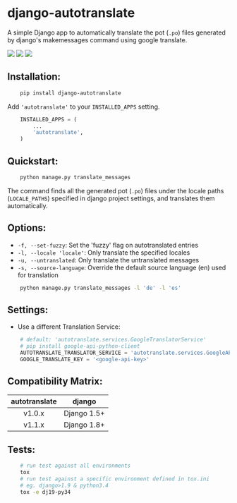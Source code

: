 
django-autotranslate
====================

A simple Django app to automatically translate the pot (`.po`) files generated by django's makemessages command
using google translate.

[![][travis-ci]][travis] [![][pypi-version]][pypi] ![][requirements]

Installation:
-------------

```bash
    pip install django-autotranslate
```

Add ``'autotranslate'`` to your ``INSTALLED_APPS`` setting.

```python
    INSTALLED_APPS = (
        ...
        'autotranslate',
    )
```

Quickstart:
-----------

```bash
    python manage.py translate_messages
```

The command finds all the generated pot (``.po``) files under the locale paths (``LOCALE_PATHS``) specified in django project settings, and translates them automatically.


Options:
--------

- ``-f, --set-fuzzy``: Set the 'fuzzy' flag on autotranslated entries
- ``-l, --locale 'locale'``: Only translate the specified locales
- ``-u, --untranslated``: Only translate the untranslated messages
- ``-s, --source-language``: Override the default source language (en) used for translation

```bash
    python manage.py translate_messages -l 'de' -l 'es'
```

Settings:
---------

- Use a different Translation Service:

```python
    # default: 'autotranslate.services.GoogleTranslatorService'
    # pip install google-api-python-client
    AUTOTRANSLATE_TRANSLATOR_SERVICE = 'autotranslate.services.GoogleAPITranslatorService'
    GOOGLE_TRANSLATE_KEY = '<google-api-key>'
```

Compatibility Matrix:
--------------------

| autotranslate | django      |
| :-----------: | :---------: |
| v1.0.x        | Django 1.5+ |
| v1.1.x        | Django 1.8+ |


Tests:
-----

```bash
    # run test against all environments
    tox
    # run test against a specific environment defined in tox.ini
    # eg. django>1.9 & python3.4
    tox -e dj19-py34
```

[travis-ci]: https://travis-ci.org/ankitpopli1891/django-autotranslate.svg?branch=master
[travis]: https://travis-ci.org/ankitpopli1891/django-autotranslate

[pypi-version]: https://img.shields.io/pypi/v/django-autotranslate.svg
[pypi]: https://pypi.python.org/pypi/django-autotranslate/

[requirements]: https://requires.io/github/ankitpopli1891/django-autotranslate/requirements.svg?branch=master
